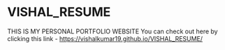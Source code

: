 # VISHAL_RESUME
THIS IS MY PERSONAL PORTFOLIO WEBSITE
You can check out here by clicking this link -  https://vishalkumar19.github.io/VISHAL_RESUME/
